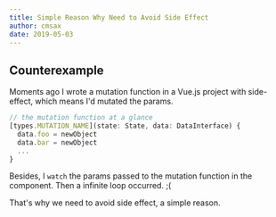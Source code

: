 ```yaml
---
title: Simple Reason Why Need to Avoid Side Effect
author: cmsax
date: 2019-05-03
---
```


## Counterexample

Moments ago I wrote a mutation function in a Vue.js project with side-effect, which means I'd mutated the params.

```typescript
// the mutation function at a glance
[types.MUTATION_NAME](state: State, data: DataInterface) {
  data.foo = newObject
  data.bar = newObject
  ...
}
```

Besides, I `watch` the params passed to the mutation function in the component. Then a infinite loop occurred. ;(

That's why we need to avoid side effect, a simple reason.

